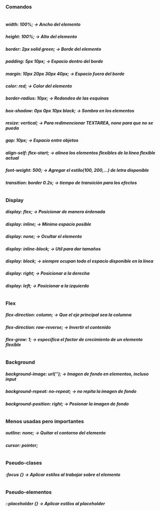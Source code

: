 ### Comandos
#
##### width: 100%; -> Ancho del elemento
##### height: 100%; -> Alto del elemento
##### border: 2px solid green; -> Borde del elemento
##### padding: 5px 10px; -> Espacio dentro del borde 
##### margin: 10px 20px 30px 40px; -> Espacio fuera del borde
##### color: red; -> Color del elemento
##### border-radius: 10px; -> Redondeo de las esquinas
##### box-shadow: 0px 0px 10px black; -> Sombra en los elementos
##### resize: vertical; -> Para redimencionar TEXTAREA, none para que no se pueda 
##### gap: 10px; -> Espacio entre objetos
##### align-self: flex-start; -> alinea los elementos flexibles de la línea flexible actual
##### font-weight: 500; -> Agregar el estilo(100, 200,...) de letra disponible
##### transition: border 0.2s; -> tiempo de transición para los efectos
#
#
### Display
##### display: flex; -> Posicionar de manera órdenada
##### display: inline; -> Minimo espacio posible 
##### display: none; -> Ocultar el elemento
##### display: inline-block; -> Util para dar tamaños 
##### display: block; -> siempre ocupan todo el espacio disponible en la línea
##### display: right; -> Posicionar a la derecha
##### display: left; -> Posicionar a la izquierda
##### 
#
#
### Flex
##### flex-direction: column; -> Que el eje principal sea la columna
##### flex-direction: row-reverse; -> Invertir el contenido
##### flex-grow: 1; -> especifica el factor de crecimiento de un elemento flexible
#
#
### Background
##### background-image: url(''); -> Imagen de fondo en elementos, incluso input 
##### background-repeat: no-repeat; -> no repita la imagen de fondo
##### background-position: right; -> Posionar la imagen de fondo
#
#
### Menos usadas pero importantes
##### outline: none; -> Quitar el contorno del elemento
##### cursor: pointer;
#####
#
#
### Pseudo-clases
##### :focus {} -> Aplicar estilos al trabajar sobre el elemento
#####
#
#
### Pseudo-elementos
##### ::placeholder {} -> Aplicar estilos al placeholder
#####
#
#
### 
##### 
#####
#
#
#


